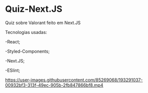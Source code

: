 # Quiz-Next.JS
 
Quiz sobre Valorant feito em Next.JS

Tecnologias usadas:

-React;

-Styled-Components;

-Next.JS;

-ESlint;


https://user-images.githubusercontent.com/85269068/193291037-00932bf3-313f-49ec-905b-2fb847866bf8.mp4

